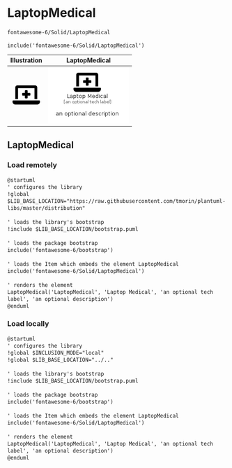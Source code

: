 # LaptopMedical


```text
fontawesome-6/Solid/LaptopMedical
```

```text
include('fontawesome-6/Solid/LaptopMedical')
```



| Illustration | LaptopMedical |
| :---: | :---: |
| ![illustration for Illustration](../../fontawesome-6/Solid/LaptopMedical.png) | ![illustration for LaptopMedical](../../fontawesome-6/Solid/LaptopMedical.Local.png) |




## LaptopMedical

### Load remotely
```plantuml
@startuml
' configures the library
!global $LIB_BASE_LOCATION="https://raw.githubusercontent.com/tmorin/plantuml-libs/master/distribution"

' loads the library's bootstrap
!include $LIB_BASE_LOCATION/bootstrap.puml

' loads the package bootstrap
include('fontawesome-6/bootstrap')

' loads the Item which embeds the element LaptopMedical
include('fontawesome-6/Solid/LaptopMedical')

' renders the element
LaptopMedical('LaptopMedical', 'Laptop Medical', 'an optional tech label', 'an optional description')
@enduml
```

### Load locally
```plantuml
@startuml
' configures the library
!global $INCLUSION_MODE="local"
!global $LIB_BASE_LOCATION="../.."

' loads the library's bootstrap
!include $LIB_BASE_LOCATION/bootstrap.puml

' loads the package bootstrap
include('fontawesome-6/bootstrap')

' loads the Item which embeds the element LaptopMedical
include('fontawesome-6/Solid/LaptopMedical')

' renders the element
LaptopMedical('LaptopMedical', 'Laptop Medical', 'an optional tech label', 'an optional description')
@enduml
```

